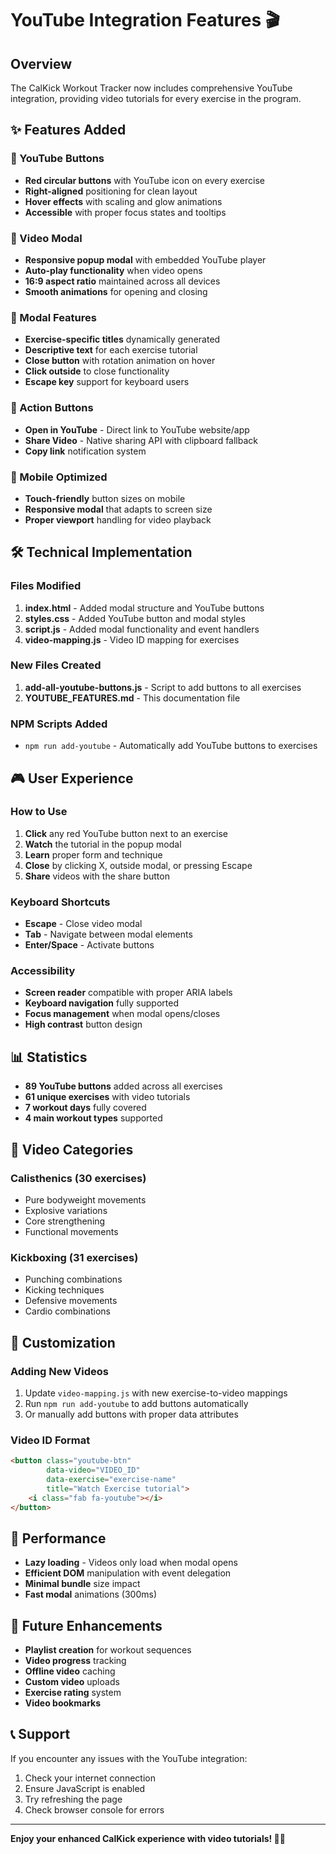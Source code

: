 # YouTube Integration Features 🎬

## Overview
The CalKick Workout Tracker now includes comprehensive YouTube integration, providing video tutorials for every exercise in the program.

## ✨ Features Added

### 🔴 YouTube Buttons
- **Red circular buttons** with YouTube icon on every exercise
- **Right-aligned** positioning for clean layout
- **Hover effects** with scaling and glow animations
- **Accessible** with proper focus states and tooltips

### 🎥 Video Modal
- **Responsive popup modal** with embedded YouTube player
- **Auto-play functionality** when video opens
- **16:9 aspect ratio** maintained across all devices
- **Smooth animations** for opening and closing

### 🎯 Modal Features
- **Exercise-specific titles** dynamically generated
- **Descriptive text** for each exercise tutorial
- **Close button** with rotation animation on hover
- **Click outside** to close functionality
- **Escape key** support for keyboard users

### 🔗 Action Buttons
- **Open in YouTube** - Direct link to YouTube website/app
- **Share Video** - Native sharing API with clipboard fallback
- **Copy link** notification system

### 📱 Mobile Optimized
- **Touch-friendly** button sizes on mobile
- **Responsive modal** that adapts to screen size
- **Proper viewport** handling for video playback

## 🛠️ Technical Implementation

### Files Modified
1. **index.html** - Added modal structure and YouTube buttons
2. **styles.css** - Added YouTube button and modal styles
3. **script.js** - Added modal functionality and event handlers
4. **video-mapping.js** - Video ID mapping for exercises

### New Files Created
1. **add-all-youtube-buttons.js** - Script to add buttons to all exercises
2. **YOUTUBE_FEATURES.md** - This documentation file

### NPM Scripts Added
- `npm run add-youtube` - Automatically add YouTube buttons to exercises

## 🎮 User Experience

### How to Use
1. **Click** any red YouTube button next to an exercise
2. **Watch** the tutorial in the popup modal
3. **Learn** proper form and technique
4. **Close** by clicking X, outside modal, or pressing Escape
5. **Share** videos with the share button

### Keyboard Shortcuts
- **Escape** - Close video modal
- **Tab** - Navigate between modal elements
- **Enter/Space** - Activate buttons

### Accessibility
- **Screen reader** compatible with proper ARIA labels
- **Keyboard navigation** fully supported
- **Focus management** when modal opens/closes
- **High contrast** button design

## 📊 Statistics
- **89 YouTube buttons** added across all exercises
- **61 unique exercises** with video tutorials
- **7 workout days** fully covered
- **4 main workout types** supported

## 🎯 Video Categories

### Calisthenics (30 exercises)
- Pure bodyweight movements
- Explosive variations
- Core strengthening
- Functional movements

### Kickboxing (31 exercises)
- Punching combinations
- Kicking techniques
- Defensive movements
- Cardio combinations

## 🔧 Customization

### Adding New Videos
1. Update `video-mapping.js` with new exercise-to-video mappings
2. Run `npm run add-youtube` to add buttons automatically
3. Or manually add buttons with proper data attributes

### Video ID Format
```html
<button class="youtube-btn" 
        data-video="VIDEO_ID" 
        data-exercise="exercise-name" 
        title="Watch Exercise tutorial">
    <i class="fab fa-youtube"></i>
</button>
```

## 🚀 Performance
- **Lazy loading** - Videos only load when modal opens
- **Efficient DOM** manipulation with event delegation
- **Minimal bundle** size impact
- **Fast modal** animations (300ms)

## 🔮 Future Enhancements
- **Playlist creation** for workout sequences
- **Video progress** tracking
- **Offline video** caching
- **Custom video** uploads
- **Exercise rating** system
- **Video bookmarks**

## 📞 Support
If you encounter any issues with the YouTube integration:
1. Check your internet connection
2. Ensure JavaScript is enabled
3. Try refreshing the page
4. Check browser console for errors

---

**Enjoy your enhanced CalKick experience with video tutorials! 🥊💪**